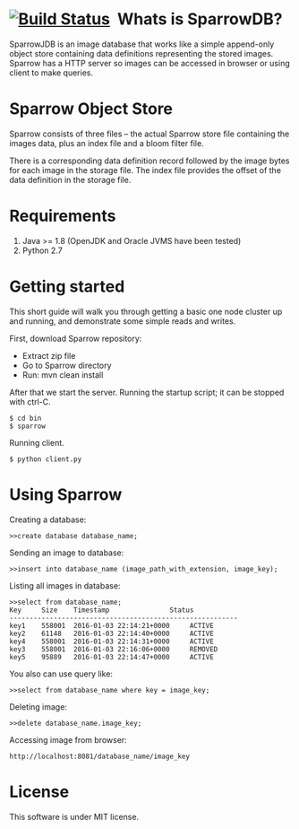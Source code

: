 ﻿[![Build Status](https://travis-ci.org/SparrowDb/sparrowdb.svg?branch=master)](https://travis-ci.org/SparrowDb/sparrowdb)
﻿
﻿Whats is SparrowDB?
====================
SparrowJDB is an image database that works like a simple append-only object store containing data definitions representing the stored images. Sparrow has a HTTP server so images can be accessed in browser or using client to make queries.


Sparrow Object Store
====================
Sparrow consists of three files – the actual Sparrow store file containing the images data, plus an index file and a bloom filter file.

There is a corresponding data definition record followed by the image bytes for each image in the storage file. The index file provides the offset of the data definition in the storage file.


Requirements
====================
1. Java >= 1.8 (OpenJDK and Oracle JVMS have been tested)
2. Python 2.7

Getting started
====================
This short guide will walk you through getting a basic one node cluster up and running, and demonstrate some simple reads and writes.

First, download Sparrow repository:

* Extract zip file
* Go to Sparrow directory
* Run: mvn clean install

After that we start the server.  Running the startup script; it can be stopped with ctrl-C.

	$ cd bin
	$ sparrow

Running client.

	$ python client.py


Using Sparrow
====================
Creating a database:
	
	>>create database database_name;


Sending an image to database:

	>>insert into database_name (image_path_with_extension, image_key);


Listing all images in database:

	>>select from database_name;
	Key		Size    Timestamp               Status
	---------------------------------------------------------
	key1	558001  2016-01-03 22:14:21+0000     ACTIVE
	key2	61148   2016-01-03 22:14:40+0000     ACTIVE
	key4	558001  2016-01-03 22:14:31+0000     ACTIVE
	key3	558001  2016-01-03 22:16:06+0000     REMOVED
	key5	95889   2016-01-03 22:14:47+0000     ACTIVE
    
You also can use query like:
	
	>>select from database_name where key = image_key;


Deleting image:

	>>delete database_name.image_key;


Accessing image from browser:
	
	http://localhost:8081/database_name/image_key

License
====================
This software is under MIT license.
